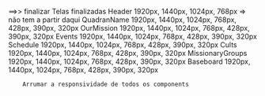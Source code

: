 ==>> finalizar                       Telas finalizadas
        Header                    1920px,  1440px,  1024px,  768px  => não tem a partir daqui
        QuadranName               1920px,  1440px,  1024px,  768px,  428px,  390px,  320px
        OurMission                1920px,  1440px,  1024px,  768px,  428px,  390px,  320px
        Events                    1920px,  1440px,  1024px,  768px,  428px,  390px,  320px
        Schedule                  1920px,  1440px,  1024px,  768px,  428px,  390px,  320px
        Cults                     1920px,  1440px,  1024px,  768px,  428px,  390px,  320px
        MissionaryGroups          1920px,  1440px,  1024px,  768px,  428px,  390px,  320px
        Baseboard                 1920px,  1440px,  1024px,  768px,  428px,  390px,  320px

        Arrumar a responsividade de todos os components